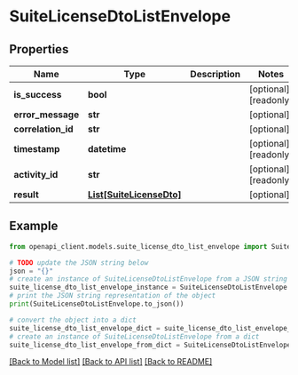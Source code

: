 # SuiteLicenseDtoListEnvelope


## Properties

Name | Type | Description | Notes
------------ | ------------- | ------------- | -------------
**is_success** | **bool** |  | [optional] [readonly] 
**error_message** | **str** |  | [optional] 
**correlation_id** | **str** |  | [optional] 
**timestamp** | **datetime** |  | [optional] [readonly] 
**activity_id** | **str** |  | [optional] [readonly] 
**result** | [**List[SuiteLicenseDto]**](SuiteLicenseDto.md) |  | [optional] 

## Example

```python
from openapi_client.models.suite_license_dto_list_envelope import SuiteLicenseDtoListEnvelope

# TODO update the JSON string below
json = "{}"
# create an instance of SuiteLicenseDtoListEnvelope from a JSON string
suite_license_dto_list_envelope_instance = SuiteLicenseDtoListEnvelope.from_json(json)
# print the JSON string representation of the object
print(SuiteLicenseDtoListEnvelope.to_json())

# convert the object into a dict
suite_license_dto_list_envelope_dict = suite_license_dto_list_envelope_instance.to_dict()
# create an instance of SuiteLicenseDtoListEnvelope from a dict
suite_license_dto_list_envelope_from_dict = SuiteLicenseDtoListEnvelope.from_dict(suite_license_dto_list_envelope_dict)
```
[[Back to Model list]](../README.md#documentation-for-models) [[Back to API list]](../README.md#documentation-for-api-endpoints) [[Back to README]](../README.md)


